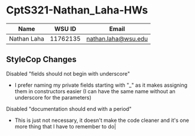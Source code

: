 # CptS321-Nathan_Laha-HWs

| Name     | WSU ID              | Email |
| ----------- | -------- | ------------------- |
| Nathan Laha            | 11762135         | nathan.laha@wsu.edu    

## StyleCop Changes

Disabled "fields should not begin with underscore"
- I prefer naming my private fields starting with "_" as it makes assigning them in constructors easier (I can have the same name without an underscore for the parameters)

Disabled "documentation should end with a period"
- This is just not necessary, it doesn't make the code cleaner and it's one more thing that I have to remember to do|